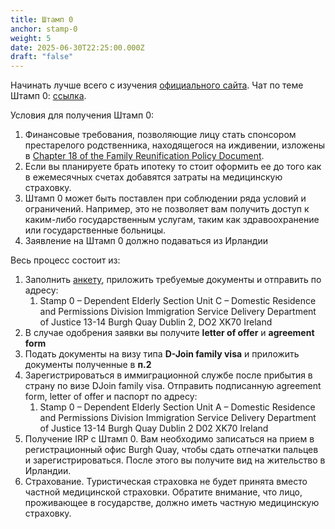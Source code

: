 ```yaml
---
title: Штамп 0
anchor: stamp-0
weight: 5
date: 2025-06-30T22:25:00.000Z
draft: "false"
---
```

Начинать лучше всего с изучения [официального сайта](https://www.irishimmigration.ie/coming-to-join-family-in-ireland/joining-a-non-eea-non-swiss-national/dependent-elderly-relative/).
Чат по теме Штамп 0: [ссылка](https://t.me/+NwQBQfi7G6ZkZTFi).

Условия для получения Штамп 0:
1. Финансовые требования, позволяющие лицу стать спонсором престарелого родственника, находящегося на иждивении, изложены в [Chapter 18 of the Family Reunification Policy Document](https://www.irishimmigration.ie/wp-content/uploads/2021/04/Policy-document-on-Non-EEA-family-reunification.pdf).
2. Если вы планируете брать ипотеку то стоит оформить ее до того как в ежемесячных счетах добавятся затраты на медицинскую страховку.
3. Штамп 0 может быть поставлен при соблюдении ряда условий и ограничений. Например, это не позволяет вам получить доступ к каким-либо государственным услугам, таким как здравоохранение или государственные больницы.
4. Заявление на Штамп 0 должно подаваться из Ирландии

Весь процесс состоит из:
1. Заполнить [анкету](https://www.irishimmigration.ie/wp-content/uploads/2023/10/TPERApplication-Form.pdf), приложить требуемые документы и отправить по адресу:
	1. Stamp 0 – Dependent Elderly Section
	   Unit C – Domestic Residence and Permissions Division
	   Immigration Service Delivery
	   Department of Justice
	   13-14 Burgh Quay
	   Dublin 2, DO2 XK70
	   Ireland
2. В случае одобрения заявки вы получите **letter of offer** и **agreement form**
3. Подать документы на визу типа **D-Join family visa** и приложить документы полученные в **п.2**
4. Зарегистрироваться в иммиграционной службе после прибытия в страну по визе DJoin family visa. Отправить подписанную agreement form, letter of offer и паспорт по адресу:
	1. Stamp 0 – Dependent Elderly Section
	   Unit A – Domestic Residence and Permissions Division
	   Immigration Service Delivery
	   Department of Justice
	   13-14 Burgh Quay
	   Dublin 2 D02 XK70
	   Ireland
5. Получение IRP с Штамп 0. Вам необходимо записаться на прием в регистрационный офис Burgh Quay, чтобы сдать отпечатки пальцев и зарегистрироваться. После этого вы получите вид на жительство в Ирландии.
6. Страхование. Туристическая страховка не будет принята вместо частной медицинской страховки. Обратите внимание, что лицо, проживающее в государстве, должно иметь частную медицинскую страховку.
